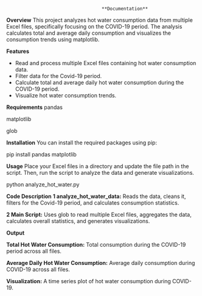                                        **Documentation**

**Overview**
This project analyzes hot water consumption data from multiple Excel files, specifically focusing on the COVID-19 period. The analysis calculates total and average daily consumption and visualizes the consumption trends using matplotlib.

**Features**
- Read and process multiple Excel files containing hot water consumption data.
- Filter data for the Covid-19 period.
- Calculate total and average daily hot water consumption during the COVID-19 period.
- Visualize hot water consumption trends.

**Requirements**
pandas

matplotlib

glob

**Installation**
You can install the required packages using pip:

pip install pandas matplotlib

**Usage**
Place your Excel files in a directory and update the file path in the script. Then, run the script to analyze the data and generate visualizations.

python analyze_hot_water.py

**Code Description**
**1 analyze_hot_water_data:** Reads the data, cleans it, filters for the Covid-19 period, and calculates consumption statistics.

**2 Main Script:** Uses glob to read multiple Excel files, aggregates the data, calculates overall statistics, and generates visualizations.

**Output**

**Total Hot Water Consumption:** Total consumption during the COVID-19 period across all files.

**Average Daily Hot Water Consumption:** Average daily consumption during COVID-19 across all files.

**Visualization:** A time series plot of hot water consumption during COVID-19.
